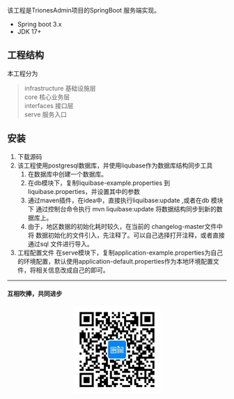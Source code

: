 
该工程是TrionesAdmin项目的SpringBoot 服务端实现。
- Spring boot 3.x
- JDK 17+

## 工程结构
本工程分为 
> infrastructure 基础设施层 \
> core 核心业务层 \
> interfaces 接口层 \
> serve 服务入口

## 安装
1. 下载源码
2. 该工程使用postgresql数据库，并使用liqubase作为数据库结构同步工具
   1. 在数据库中创建一个数据库。
   2. 在db模块下，复制liquibase-example.properties 到 liquibase.properties，并设置其中的参数
   3. 通过maven插件，在idea中，直接执行liquibase:update ,或者在db 模块下 通过控制台命令执行 mvn liquibase:update 将数据结构同步到新的数据库上。
   4. 由于，地区数据的初始化耗时较久，在当前的 changelog-master文件中将 数据初始化的文件引入，先注释了。可以自己选择打开注释，或者直接通过sql 文件进行导入。
3. 工程配置文件
   在serve模块下，复制application-example.properties为自己的环境配置，默认使用application-default.properties作为本地环境配置文件，将相关信息改成自己的即可。

---

#### 互相吹捧，共同进步

<div style="width: 100%;text-align: center;">
   <img src="images/shuque_wx.jpg" width="200px" alt="">
</div>
